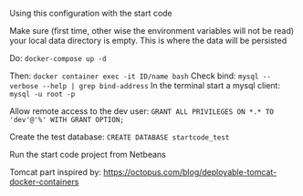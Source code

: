 Using this configuration with the start code

Make sure (first time, other wise the environment variables will not be read) your local data directory is empty. This is where the data will be persisted

Do: `docker-compose up -d`

Then: `docker container exec -it ID/name bash`
Check bind: `mysql --verbose --help | grep bind-address`
In the terminal start a mysql client:
`mysql -u root -p`

Allow remote access to the dev user:
`GRANT ALL PRIVILEGES ON *.* TO 'dev'@'%' WITH GRANT OPTION;`

Create the test database:
`CREATE DATABASE startcode_test`

Run the start code project from Netbeans

Tomcat part inspired by: https://octopus.com/blog/deployable-tomcat-docker-containers
